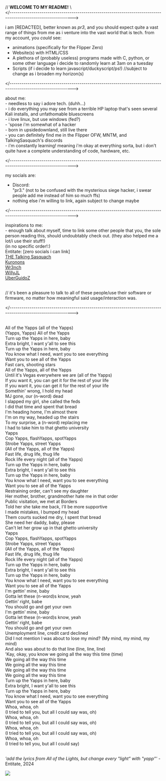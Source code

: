 <body>


// **WELCOME TO MY README!** \\
<br></--------------------------------------------------------------------------------------------------------------\>

i am [REDACTED], better known as _pr3_, and you should expect quite a vast range of things from me as i venture into the vast world that is tech.
  from my account, you _could_ see:
  - animations (specifically for the Flipper Zero)
  - Website(s) with HTML/CSS
  - A plethora of (probably useless) programs made with C, python, or some other language i decide to randomly learn at 3am on a tuesday
  - Scripts (if i decide to learn javascript/duckyscript/ps!)
        //subject to change as i broaden my horizon(s)

</--------------------------------------------------------------------------------------------------------------\>

about me:
    <br>- needless to say i adore tech. (duhh...)
    <br>- i do everything you may see from a terrible HP laptop that's seen several Kali installs, and unfathomable bluescreens
    <br>- i love linux, but use windows (fed?)
    <br>- 'spose i'm somewhat of a hacker
    <br>- born in upsidedownland, still live there
    <br>- you can definitely find me in the Flipper OFW, MNTM, and TalkingSasquach's discords
    <br>- i'm constantly learning! meaning i'm okay at everything sorta, but i don't quite have a complete understanding of code, hardware, etc.
    
</--------------------------------------------------------------------------------------------------------------\>

my socials are:
  - Discord:
      <br>"pr3." (not to be confused with the mysterious siege hacker, i swear people add me instead of him so much ffs)
  - nothing else i'm willing to link, again subject to change maybe

</--------------------------------------------------------------------------------------------------------------\>

inspirations to me:
 <br>- enough talk about myself, time to link some other people that you, the sole person reading this, should undoubtably check out. (they also helped me a lot/i use their stuff!)
         <br>(in no specific order!:)
     <br>  Entitate: [zero socials i can link]
     <br>  <a href="https://github.com/skizzophrenic">THE Talking Sasquach</a>
     <br>  <a href="https://github.com/Kuronons">Kuronons</a>
     <br>  <a href="https://github.com/wrenchathome">Wr3nch</a>
     <br>  <a href="https://linktr.ee/WillyJL">WillyJL</a>
     <br>  <a href="https://github.com/UberGuidoZ">UberGuidoZ</a>

   <br>// it's been a pleasure to talk to all of these people/use their software or firmware, no matter how meaningful said usage/interaction was.

</--------------------------------------------------------------------------------------------------------------\>

<br>All of the Yapps (all of the Yapps)
<br>(Yapps, Yapps) All of the Yapps
<br>Turn up the Yapps in here, baby
<br>Extra bright, I want y'all to see this
<br>Turn up the Yapps in here, baby
<br>You know what I need, want you to see everything
<br>Want you to see all of the Yapps
<br>Fast cars, shooting stars
<br>All of the Yapps, all of the Yapps
<br>Until it's Vegas everywhere we are (all of the Yapps)
<br>If you want it, you can get it for the rest of your life
<br>If you want it, you can get it for the rest of your life
<br>Somethin' wrong, I hold my head
<br>MJ gone, our (n-word) dead
<br>I slapped my girl, she called the feds
<br>I did that time and spent that bread
<br>I'm heading home, I'm almost there
<br>I'm on my way, headed up the stairs
<br>To my surprise, a (n-word) replacing me
<br>I had to take him to that ghetto university
<br>Yapps
<br>Cop Yapps, flashYapps, spotYapps
<br>Strobe Yapps, street Yapps
<br>(All of the Yapps, all of the Yapps)
<br>Fast life, drug life, thug life
<br>Rock life every night (all of the Yapps)
<br>Turn up the Yapps in here, baby
<br>Extra bright, I want y'all to see this
<br>Turn up the Yapps in here, baby
<br>You know what I need, want you to see everything
<br>Want you to see all of the Yapps
<br>Restraining order, can't see my daughter
<br>Her mother, brother, grandmother hate me in that order
<br>Public visitation, we met at Borders
<br>Told her she take me back, I'll be more supportive
<br>I made mistakes, I bumped my head
<br>Them courts sucked me dry, I spent that bread
<br>She need her daddy, baby, please
<br>Can't let her grow up in that ghetto university
<br>Yapps
<br>Cop Yapps, flashYapps, spotYapps
<br>Strobe Yapps, street Yapps
<br>(All of the Yapps, all of the Yapps)
<br>Fast life, drug life, thug life
<br>Rock life every night (all of the Yapps)
<br>Turn up the Yapps in here, baby
<br>Extra bright, I want y'all to see this
<br>Turn up the Yapps in here, baby
<br>You know what I need, want you to see everything
<br>Want you to see all of the Yapps
<br>I'm gettin' mine, baby
<br>Gotta let these (n-word)s know, yeah
<br>Gettin' right, babe
<br>You should go and get your own
<br>I'm gettin' mine, baby
<br>Gotta let these (n-word)s know, yeah
<br>Gettin' right, babe
<br>You should go and get your own
<br>Unemployment line, credit card declined
<br>Did I not mention I was about to lose my mind? (My mind, my mind, my mind)
<br>And also was about to do that line (line, line, line)
<br>'Kay, okay, you know we going all the way this time (time)
<br>We going all the way this time
<br>We going all the way this time
<br>We going all the way this time
<br>We going all the way this time
<br>Turn up the Yapps in here, baby
<br>Extra bright, I want y'all to see this
<br>Turn up the Yapps in here, baby
<br>You know what I need, want you to see everything
<br>Want you to see all of the Yapps
<br>Whoa, whoa, oh
<br>(I tried to tell you, but all I could say was, oh)
<br>Whoa, whoa, oh
<br>(I tried to tell you, but all I could say was, oh)
<br>Whoa, whoa, oh
<br>(I tried to tell you, but all I could say was, oh)
<br>Whoa, whoa, oh
<br>(I tried to tell you, but all I could say)

<br>_'add the lyrics from All of the Lights, but change every "light" with "yapp"'_
    - Entitate, 2024

<img src="https://cdn.discordapp.com/emojis/1214569284458782760.gif?size=160&quality=lossless"/>

</body>

